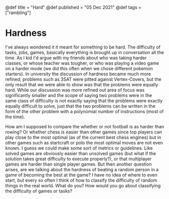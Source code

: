 @def title = "Hard"
@def published = "05 Dec 2021"
@def tags = ["rambling"]

# Hardness

I've always wondered it it meant for something to be hard. The difficulty of tasks, jobs, games, basically everything is brought up in conversation all the time. As I kid I'd argue with my friends about who was taking harder classes, or whose teacher was tougher, or who was playing a video game on a harder mode (we did this often when we chose different pokemon starters). In university the discussion of hardness became much more refined; problems such as 3SAT were pitted against Vertex-Covers, but the only result that we were able to show was that the problems were equally hard. While our discussion was more refined out area of focus was significantly smaller and the scope of saying two problems were in the same class of difficulty is not exactly saying that the problems were exactly equally difficult to solve, just that the two problems can be written in the form of the other problem with a polynomial number of instructions (most of the time).

How am I supposed to compare the whether or not football is as harder than rowing? Or whether chess is easier than other games since top players can play close to the most optimal (as of the current best chess engines) but in other games such as startcraft or polo the most optimal moves are not even known. I guess we could make some sort of metrics or guidelines. Like solved games are obviously easier than unsolved games (but what if the solution takes great difficulty to execute properly?), or that multiplayer games are harder than single player games. But then another question arises, are we talking about the hardness of beating a random person in a game of becoming the best at the game? I have no idea of where to even start, but every so often I think of how to classify the difficulty of random things in the real world. What do you? How would you go about classifying the difficulty of games or tasks?

